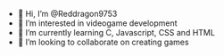 - 👋 Hi, I’m @Reddragon9753
- 👀 I’m interested in videogame development
- 🌱 I’m currently learning C, Javascript, CSS and HTML
- 💞️ I’m looking to collaborate on creating games

